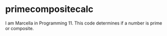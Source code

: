# primecompositecalc
I am Marcella in Programming 11.
This code determines if a number is prime or composite.
